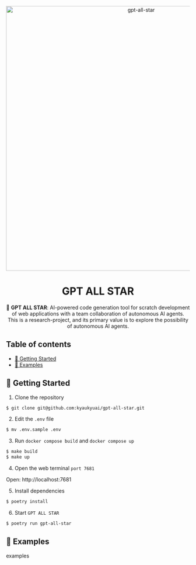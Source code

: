 <div align="center">
<img src="https://github.com/kyaukyuai/gpt-all-star/assets/1140707/17350949-9bec-4e3f-88e7-5c1d0d1b8746" width="725x145" alt="gpt-all-star">

<h1 align="center">GPT ALL STAR</h1>

🤖 **GPT ALL STAR**: AI-powered code generation tool for scratch development of web applications with a team collaboration of autonomous AI agents. This is a research-project, and its primary value is to explore the possibility of autonomous AI agents.
</div>

<h2>Table of contents</h2>
</hr>

- [🐳 Getting Started](#-getting-started)
- [🔎 Examples](#-examples)

## 🐳 Getting Started

1. Clone the repository

```bash
$ git clone git@github.com:kyaukyuai/gpt-all-star.git
```

2. Edit the `.env` file

```bash
$ mv .env.sample .env
```

3. Run `docker compose build` and `docker compose up`

```bash
$ make build
$ make up
```

4. Open the web terminal `port 7681`

Open: http://localhost:7681

5. Install dependencies

```bash
$ poetry install
```

6. Start `GPT ALL STAR`

```bash
$ poetry run gpt-all-star
```

## 🔎 Examples

examples
